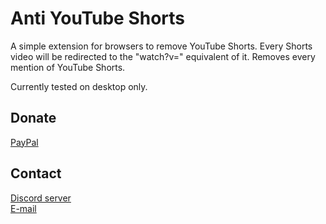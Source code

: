 # Anti YouTube Shorts
A simple extension for browsers to remove YouTube Shorts.
Every Shorts video will be redirected to the "watch?v=" equivalent of it.
Removes every mention of YouTube Shorts.

Currently tested on desktop only.

## Donate
[PayPal](https://paypal.me/zeunig)

## Contact
[Discord server](https://discord.gg/VwpuQpZghY)<br>
[E-mail](business@mail.zeunig.hu)
